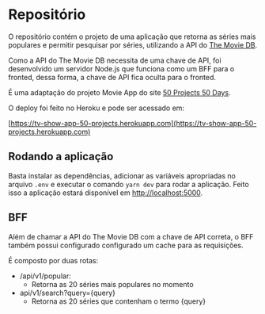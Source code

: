 # Repositório

O repositório contém o projeto de uma aplicação que retorna as séries mais populares e permitir pesquisar por séries, utilizando a API do [The Movie DB](https://developers.themoviedb.org/3).

Como a API do The Movie DB necessita de uma chave de API, foi desenvolvido um servidor Node.js que funciona como um BFF para o fronted, dessa forma, a chave de API fica oculta para o fronted.

É uma adaptação do projeto Movie App do site [50 Projects 50 Days](https://50projects50days.com).

O deploy foi feito no Heroku e pode ser acessado em:

[https://tv-show-app-50-projects.herokuapp.com](https://tv-show-app-50-projects.herokuapp.com)

## Rodando a aplicação

Basta instalar as dependências, adicionar as variáveis apropriadas no arquivo `.env` e executar o comando `yarn dev` para rodar a aplicação. Feito isso a aplicação estará disponível em [http://localhost:5000](http://localhost:5000).

## BFF

Além de chamar a API do The Movie DB com a chave de API correta, o BFF também possui configurado configurado um cache para as requisições.

É composto por duas rotas:

- /api/v1/popular:
  - Retorna as 20 séries mais populares no momento
- api/v1/search?query={query}
  - Retorna as 20 séries que contenham o termo {query}
